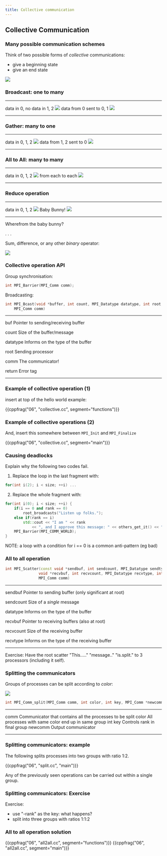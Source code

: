 ```yaml
---
title: Collective communication
---
```


## Collective Communication


### Many possible communication schemes

Think of two possible forms of *collective* communications:

- give a beginning state
- give an end state

![](session06/figures/collective)

### Broadcast: one to many

--------------------------- ---------------------------------
data in 0, no data in 1, 2  ![](session06/figures/broadcast0)
data from 0 sent to 0, 1    ![](session06/figures/broadcast1)
--------------------------- ---------------------------------

### Gather: many to one

------------------------- ---------------------------------
data in 0, 1, 2           ![](session06/figures/collective)
data from 1, 2 sent to 0  ![](session06/figures/gather1)
------------------------- ---------------------------------

### All to All: many to many

------------------  -------------------------------
data in 0, 1, 2     ![](session06/figures/all2all0)
from each to each   ![](session06/figures/all2all1)
------------------  -------------------------------


### Reduce operation

----------------- ---------------------------------
data in 0, 1, 2   ![](session06/figures/collective)
Baby Bunny!       ![](session06/figures/reduce1)
----------------- ---------------------------------

Wherefrom the baby bunny?

. . .

Sum, difference, or any other *binary* operator:

![](session06/figures/BunnyOps)

### Collective operation API

Group synchronisation:

``` cpp
int MPI_Barrier(MPI_Comm comm);
```

Broadcasting:

``` cpp
int MPI_Bcast(void *buffer, int count, MPI_Datatype datatype, int root,
    MPI_Comm comm)
```

----------    -----------------------------------------------------------------------
buf           Pointer to sending/receiving buffer

count         Size of the buffer/message

datatype      Informs on the type of the buffer

root          Sending processor

comm          The communicator!

return        Error tag
----------    -----------------------------------------------------------------------

### Example of collective operation (1)

insert at top of the hello world example:

{{cppfrag("06", "collective.cc", segment="functions")}}

### Example of collective operations (2)

And, insert this somewhere between ``MPI_Init`` and ``MPI_Finalize``

{{cppfrag("06", "collective.cc", segment="main")}}

### Causing deadlocks

Explain why the following two codes fail.

1. Replace the loop in the last fragment with:

``` Cpp
for(int i(2); i < size; ++i) ...
```

2. Replace the whole fragment with:

``` Cpp
for(int i(0); i < size; ++i) {
    if(i == 0 and rank == 0)
        root_broadcasts("Listen up folks.");
    else if(rank == i)
        std::cout << "I am " << rank
            << ", and I approve this message: " << others_get_it() << "\n";
    MPI_Barrier(MPI_COMM_WORLD);
}
```

NOTE: a loop with a condition for i == 0 is a common anti-pattern (eg bad)


### All to all operation

``` cpp
int MPI_Scatter(const void *sendbuf, int sendcount, MPI_Datatype sendtype,
               void *recvbuf, int recvcount, MPI_Datatype recvtype, int root,
               MPI_Comm comm)
```

----------    -----------------------------------------------------------------------
sendbuf       Pointer to sending buffer (only significant at root)

sendcount     Size of a *single* message

datatype      Informs on the type of the buffer

recvbuf       Pointer to receiving buffers (also at root)

recvcount     Size of the receiving buffer

recvtype      Informs on the type of the receiving buffer
----------    -----------------------------------------------------------------------

Exercise:
    Have the root scatter "This....." "message.." "is.split." to 3 processors
    (including it self).


### Splitting the communicators

Groups of processes can be split according to *color*:

![](session06/figures/split)

``` cpp
int MPI_Comm_split(MPI_Comm comm, int color, int key, MPI_Comm *newcomm)
```

----------    -----------------------------------------------------------------------
comm          Communicator that contains all the processes to be split
color         All processes with same color end up in same group
int key       Controls rank in final group
newcomm       Output communicator
----------    -----------------------------------------------------------------------

### Splitting communicators: example

The following splits processes into two groups with ratio 1:2.

{{cppfrag("06", "split.cc", "main")}}

Any of the previously seen operations can be carried out within a single group.


### Splitting communicators: Exercise

Exercise:

- use "-rank" as the key: what happens?
- split into three groups with ratios 1:1:2


### All to all operation solution

{{cppfrag("06", "all2all.cc", segment="functions")}}
{{cppfrag("06", "all2all.cc", segment="main")}}
